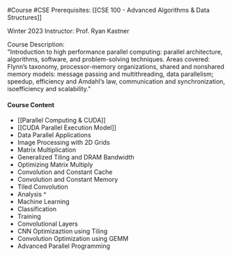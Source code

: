 #Course #CSE 
Prerequisites: [[CSE 100 - Advanced Algorithms & Data Structures]]

Winter 2023
Instructor: Prof. Ryan Kastner

Course Description:  
"Introduction to high performance parallel computing: parallel architecture, algorithms, software, and problem-solving techniques. Areas covered: Flynn’s taxonomy, processor-memory organizations, shared and nonshared memory models: message passing and multithreading, data parallelism; speedup, efficiency and Amdahl’s law, communication and synchronization, isoefficiency and scalability."

#### Course Content
- [[Parallel Computing & CUDA]]
- [[CUDA Parallel Execution Model]]
- Data Parallel Applications
- Image Processing with 2D Grids
- Matrix Multiplication
- Generalized Tiling and DRAM Bandwidth
- Optimizing Matrix Multiply
- Convolution and Constant Cache
- Convolution and Constant Memory
- Tiled Convolution
- Analysis ^
- Machine Learning
- Classification
- Training
- Convolutional Layers
- CNN Optimizaztion using Tiling
- Convolution Optimization using GEMM
- Advanced Parallel Programming